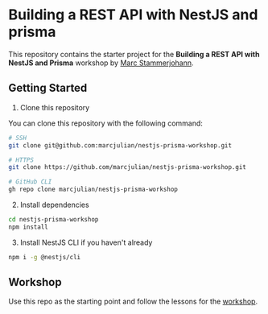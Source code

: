 # Building a REST API with NestJS and prisma

This repository contains the starter project for the **Building a REST API with NestJS and Prisma** workshop by [Marc Stammerjohann](https://twitter.com/mrcjln).
## Getting Started

1. Clone this repository

You can clone this repository with the following command:

```bash
# SSH
git clone git@github.com:marcjulian/nestjs-prisma-workshop.git

# HTTPS
git clone https://github.com/marcjulian/nestjs-prisma-workshop.git

# GitHub CLI
gh repo clone marcjulian/nestjs-prisma-workshop
```

2. Install dependencies

```bash
cd nestjs-prisma-workshop
npm install
```

3. Install NestJS CLI if you haven't already

```bash
npm i -g @nestjs/cli
```

## Workshop

Use this repo as the starting point and follow the lessons for the [workshop](https://pris.ly/day2021-nestjs).


